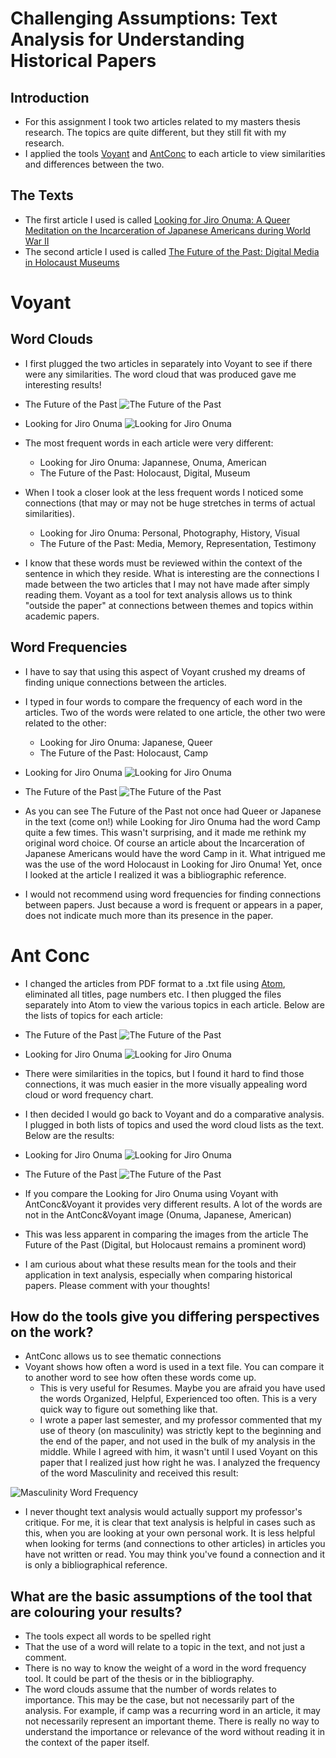 # Challenging Assumptions: Text Analysis for Understanding Historical Papers 

## Introduction 
- For this assignment I took two articles related to my masters thesis research. The topics are quite different, but they still fit with my research. 
- I applied the tools [Voyant](http://voyant-tools.org/) and [AntConc](http://www.laurenceanthony.net/software.html) to each article to view similarities and differences between the two. 

## The Texts 
- The first article I used is called [Looking for Jiro Onuma: A Queer Meditation on the Incarceration of Japanese Americans during World War II](http://glq.dukejournals.org/content/20/3/241.abstract)
- The second article I used is called [The Future of the Past: Digital Media in Holocaust Museums](http://www.tandfonline.com/doi/abs/10.1080/17504902.2014.11435374)


# Voyant 

## Word Clouds
- I first plugged the two articles in separately into Voyant to see if there were any similarities. The word cloud that was produced gave me interesting results! 
- The Future of the Past
![The Future of the Past](https://cloud.githubusercontent.com/assets/14874397/12537675/b2396c48-c292-11e5-9f9f-43c1239f3b10.png) 

- Looking for Jiro Onuma 
![Looking for Jiro Onuma](https://raw.githubusercontent.com/elisebigley/text-analysis-assignment/master/Photos/Looking%20for%20Onuma.png) 
- The most frequent words in each article were very different: 
	- Looking for Jiro Onuma: Japannese, Onuma, American 
	- The Future of the Past: Holocaust, Digital, Museum 
- When I took a closer look at the less frequent words I noticed some connections (that may or may not be huge stretches in terms of actual similarities). 
	- Looking for Jiro Onuma: Personal, Photography, History, Visual
	- The Future of the Past: Media, Memory, Representation, Testimony
- I know that these words must be reviewed within the context of the sentence in which they reside. What is interesting are the connections I made between the two articles that I may not have made after simply reading them. Voyant as a tool for text analysis allows us to think "outside the paper" at connections between themes and topics within academic papers. 

## Word Frequencies 
- I have to say that using this aspect of Voyant crushed my dreams of finding unique connections between the articles. 
- I typed in four words to compare the frequency of each word in the articles. Two of the words were related to one article, the other two were related to the other: 
	- Looking for Jiro Onuma: Japanese, Queer 
	- The Future of the Past: Holocaust, Camp
- Looking for Jiro Onuma
![Looking for Jiro Onuma](https://github.com/elisebigley/text-analysis-assignment/blob/master/Onuma%20Word%20Frequency.png?raw=true)

- The Future of the Past
![The Future of the Past](https://github.com/elisebigley/text-analysis-assignment/blob/master/Digital%20Media%20Word%20Frequency.png?raw=true) 
- As you can see The Future of the Past not once had Queer or Japanese in the text (come on!) while Looking for Jiro Onuma had the word Camp quite a few times. This wasn't surprising, and it made me rethink my original word choice. Of course an article about the Incarceration of Japanese Americans would have the word Camp in it. What intrigued me was the use of the word Holocaust in Looking for Jiro Onuma! Yet, once I looked at the article I realized it was a bibliographic reference. 
- I would not recommend using word frequencies for finding connections between papers. Just because a word is frequent or appears in a paper, does not indicate much more than its presence in the paper. 

# Ant Conc
- I changed the articles from PDF format to a .txt file using [Atom](https://atom.io/), eliminated all titles, page numbers etc. I then plugged the files separately into Atom to view the various topics in each article. Below are the lists of topics for each article: 
- The Future of the Past
![The Future of the Past](https://github.com/elisebigley/text-analysis-assignment/blob/master/Digital%20Media%20and%20the%20Holocaust.png?raw=true)

- Looking for Jiro Onuma 
![Looking for Jiro Onuma](https://github.com/elisebigley/text-analysis-assignment/blob/master/Looking%20for%20Jiro%20Onuma.png?raw=true)
- There were similarities in the topics, but I found it hard to find those connections, it was much easier in the more visually appealing word cloud or word frequency chart. 
- I then decided I would go back to Voyant and do a comparative analysis. I plugged in both lists of topics and used the word cloud lists as the text. Below are the results: 
- Looking for Jiro Onuma 
![Looking for Jiro Onuma](https://github.com/elisebigley/text-analysis-assignment/blob/master/Onuma%20Topic%20Analysis.png?raw=true)

- The Future of the Past 
![The Future of the Past](https://github.com/elisebigley/text-analysis-assignment/blob/master/Dig%20Holocaust%20Topic%20Analysis.png?raw=true) 
- If you compare the Looking for Jiro Onuma using Voyant with AntConc&Voyant it provides very different results. A lot of the words are not in the AntConc&Voyant image (Onuma, Japanese, American) 
- This was less apparent in comparing the images from the article The Future of the Past (Digital, but Holocaust remains a prominent word) 
- I am curious about what these results mean for the tools and their application in text analysis, especially when comparing historical papers. Please comment with your thoughts! 

## How do the tools give you differing perspectives on the work? 
- AntConc allows us to see thematic connections 
- Voyant shows how often a word is used in a text file. You can compare it to another word to see how often these words come up. 
	- This is very useful for Resumes. Maybe you are afraid you have used the words Organized, Helpful, Experienced too often. This is a very quick way to figure out something like that.
	- I wrote a paper last semester, and my professor commented that my use of theory (on masculinity) was strictly kept to the beginning and the end of the paper, and not used in the bulk of my analysis in the middle. While I agreed with him, it wasn't until I used Voyant on this paper that I realized just how right he was. I analyzed the frequency of the word Masculinity and received this result: 

![Masculinity Word Frequency](https://github.com/elisebigley/text-analysis-assignment/blob/master/Word%20Frequency%20Masculinity.png?raw=true)
	
- I never thought text analysis would actually support my professor's critique. For me, it is clear that text analysis is helpful in cases such as this, when you are looking at your own personal work. It is less helpful when looking for terms (and connections to other articles) in articles you have not written or read. You may think you've found a connection and it is only a bibliographical reference. 

## What are the basic assumptions of the tool that are colouring your results?
- The tools expect all words to be spelled right 
- That the use of a word will relate to a topic in the text, and not just a comment. 
- There is no way to know the weight of a word in the word frequency tool. It could be part of the thesis or in the bibliography. 
- The word clouds assume that the number of words relates to importance. This may be the case, but not necessarily part of the analysis. For example, if camp was a recurring word in an article, it may not necessarily represent an important theme. There is really no way to understand the importance or relevance of the word without reading it in the context of the paper itself. 


 
